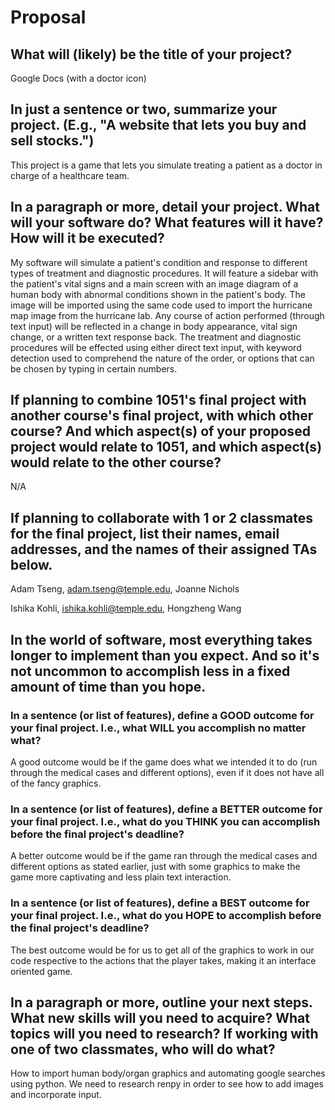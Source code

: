 # Proposal

## What will (likely) be the title of your project?

Google Docs (with a doctor icon)

## In just a sentence or two, summarize your project. (E.g., "A website that lets you buy and sell stocks.")

This project is a game that lets you simulate treating a patient as a doctor in charge of a healthcare team.

## In a paragraph or more, detail your project. What will your software do? What features will it have? How will it be executed?

My software will simulate a patient's condition and response to different types of treatment and diagnostic procedures. It will feature a sidebar with the patient's vital signs and a main screen with an image diagram of a human body with abnormal conditions shown in the patient's body. The image will be imported using the same code used to import the hurricane map image from the hurricane lab. Any course of action performed (through text input) will be reflected in a change in body appearance, vital sign change, or a written text response back. The treatment and diagnostic procedures will be effected using either direct text input, with keyword detection used to comprehend the nature of the order, or options that can be chosen by typing in certain numbers.

## If planning to combine 1051's final project with another course's final project, with which other course? And which aspect(s) of your proposed project would relate to 1051, and which aspect(s) would relate to the other course?

N/A

## If planning to collaborate with 1 or 2 classmates for the final project, list their names, email addresses, and the names of their assigned TAs below.

Adam Tseng, adam.tseng@temple.edu, Joanne Nichols

Ishika Kohli, ishika.kohli@temple.edu,  Hongzheng Wang

## In the world of software, most everything takes longer to implement than you expect. And so it's not uncommon to accomplish less in a fixed amount of time than you hope.

### In a sentence (or list of features), define a GOOD outcome for your final project. I.e., what WILL you accomplish no matter what?

A good outcome would be if the game does what we intended it to do (run through the medical cases and different options), even if it does not have all of the fancy graphics.

### In a sentence (or list of features), define a BETTER outcome for your final project. I.e., what do you THINK you can accomplish before the final project's deadline?

A better outcome would be if the game ran through the medical cases and different options as stated earlier, just with some graphics to make the game more captivating and less plain text interaction.

### In a sentence (or list of features), define a BEST outcome for your final project. I.e., what do you HOPE to accomplish before the final project's deadline?

The best outcome would be for us to get all of the graphics to work in our code respective to the actions that the player takes, making it an interface oriented game. 

## In a paragraph or more, outline your next steps. What new skills will you need to acquire? What topics will you need to research? If working with one of two classmates, who will do what?

How to import human body/organ graphics and automating google searches using python. We need to research renpy in order to see how to add images and incorporate input. 




